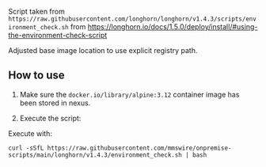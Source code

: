 Script taken from `https://raw.githubusercontent.com/longhorn/longhorn/v1.4.3/scripts/environment_check.sh` from https://longhorn.io/docs/1.5.0/deploy/install/#using-the-environment-check-script

Adjusted base image location to use explicit registry path.

## How to use

1. Make sure the `docker.io/library/alpine:3.12` container image has been stored in nexus.

2. Execute the script:

Execute with:
```shell
curl -sSfL https://raw.githubusercontent.com/mmswire/onpremise-scripts/main/longhorn/v1.4.3/environment_check.sh | bash
```
